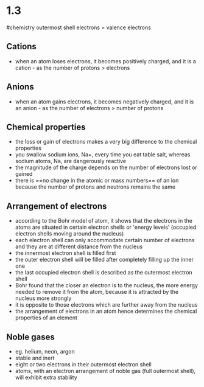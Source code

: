 # 1.3
#chemistry 
outermost shell electrons = valence electrons

## Cations
- when an atom loses electrons, it becomes positively charged, and it is a cation - as the number of protons > electrons

## Anions
- when an atom gains electrons, it becomes negatively charged, and it is an anion - as the number of electrons > number of protons

## Chemical properties
- the loss or gain of electrons makes a very big difference to the chemical properties
- you swallow sodium ions, Na+, every time you eat table salt, whereas sodium atoms, Na, are dangerously reactive
- the magnitude of the charge depends on the number of electrons lost or gained
- there is ==no change in the atomic or mass numbers== of an ion because the number of protons and neutrons remains the same

## Arrangement of electrons
- according to the Bohr model of atom, it shows that the electrons in the atoms are situated in certain electron shells or 'energy levels' (occupied electron shells moving around the nucleus)
- each electron shell can only accommodate certain number of electrons and they are at different distance from the nucleus
- the innermost electron shell is filled first
- the outer electron shell will be filled after completely filling up the inner one
- the last occupied electron shell is described as the outermost electron shell
- Bohr found that the closer an electron is to the nucleus, the more energy needed to remove it from the atom, because it is attracted by the nucleus more strongly
- it is opposite to those electrons which are further away from the nucleus
- the arrangement of electrons in an atom hence determines the chemical properties of an element

## Noble gases
- eg. helium, neon, argon
- stable and inert
- eight or two electrons in their outermost electron shell
- atoms, with an electron arrangement of noble gas (full outermost shell), will exhibit extra stability

